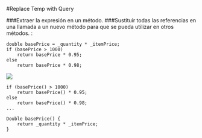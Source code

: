 #Replace Temp with Query

###Extraer la expresión en un método.
###Sustituir todas las referencias en una llamada a un nuevo método para que se pueda utilizar en otros métodos. :

```
double basePrice = _quantity * _itemPrice;
if (basePrice > 1000)
    return basePrice * 0.95;
else
    return basePrice * 0.98;
```
![](http://www.iconki.com/icons/Software-Applications/32x32-Applications-Basics/arrow_down_blue.png)

```
if (basePrice() > 1000)
    return basePrice() * 0.95;
else
    return basePrice() * 0.98;
...

Double basePrice() {
    return _quantity * _itemPrice;
}

```
